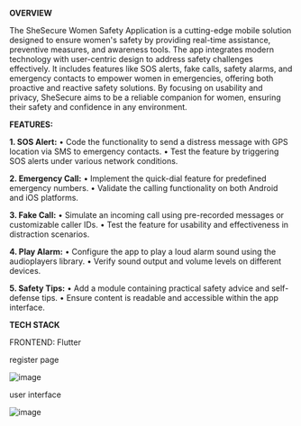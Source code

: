 **OVERVIEW**

The SheSecure Women Safety Application is a cutting-edge mobile solution designed to ensure women's safety by providing real-time assistance, preventive measures, and awareness tools. The app integrates modern technology with user-centric design to address safety challenges effectively. It includes features like SOS alerts, fake calls, safety alarms, and emergency contacts to empower women in emergencies, offering both proactive and reactive safety solutions. By focusing on usability and privacy, SheSecure aims to be a reliable companion for women, ensuring their safety and confidence in any environment.

**FEATURES:**

**1. SOS Alert:**
• Code the functionality to send a distress message with GPS location via SMS to emergency contacts.
• Test the feature by triggering SOS alerts under various network conditions.

**2. Emergency Call:**
• Implement the quick-dial feature for predefined emergency numbers.
• Validate the calling functionality on both Android and iOS platforms.

**3. Fake Call:**
• Simulate an incoming call using pre-recorded messages or customizable caller IDs.
• Test the feature for usability and effectiveness in distraction scenarios.

**4. Play Alarm:**
• Configure the app to play a loud alarm sound using the audioplayers library. • Verify sound output and volume levels on different devices.

**5. Safety Tips:**
• Add a module containing practical safety advice and self-defense tips.
• Ensure content is readable and accessible within the app interface.

**TECH STACK**

  FRONTEND: Flutter

register page

![image](https://github.com/user-attachments/assets/09176b95-22fb-4796-b67c-37c99c75722c)


user interface

![image](https://github.com/user-attachments/assets/4e84d10c-5b28-4c7a-b8bd-f6281f9a3add)
